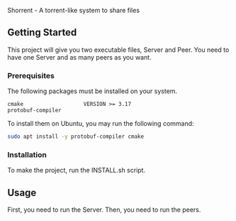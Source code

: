 Shorrent - A torrent-like system to share files

## Getting Started
This project will give you two executable files, Server and Peer.
You need to have one Server and as many peers as you want.

### Prerequisites
The following packages must be installed on your system.
```
cmake                   VERSION >= 3.17
protobuf-compiler
```
To install them on Ubuntu, you may run the following command:
```sh
sudo apt install -y protobuf-compiler cmake
```

### Installation
To make the project, run the INSTALL.sh script.

## Usage
First, you need to run the Server. Then, you need to run the peers.